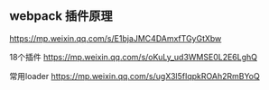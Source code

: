 ## webpack 插件原理
https://mp.weixin.qq.com/s/E1bjaJMC4DAmxfTGyGtXbw

18个插件
https://mp.weixin.qq.com/s/oKuLy_ud3WMSE0L2E6LghQ

常用loader
https://mp.weixin.qq.com/s/ugX3l5fIqpkROAh2RmBYoQ